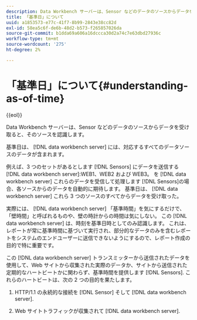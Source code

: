 ```yaml
---
description: Data Workbench サーバーは、Sensor などのデータのソースからデータを受け取ると、そのソースを認識します。
title: 「基準日」について
uuid: a1853573-e77c-41f7-8b99-2843e38cc82d
exl-id: 58ea5c6f-de6b-48d2-b573-f265857026da
source-git-commit: b1dda69a606a16dccca30d2a74c7e63dbd27936c
workflow-type: tm+mt
source-wordcount: '275'
ht-degree: 2%

---
```


# 「基準日」について{#understanding-as-of-time}

{{eol}}

Data Workbench サーバーは、Sensor などのデータのソースからデータを受け取ると、そのソースを認識します。

基準日は、 [!DNL data workbench server] には、対応するすべてのデータソースのデータが含まれます。

例えば、3 つのセットがあるとします [!DNL Sensors] にデータを送信する [!DNL data workbench server]:WEB1、WEB2 および WEB3。 を [!DNL data workbench server] これらのデータを受信して処理します [!DNL Sensors]の場合、各ソースからのデータを自動的に期待します。 基準日は、 [!DNL data workbench server] これら 3 つのソースのすべてからデータを受け取った。

実際には、 [!DNL data workbench server] 「基準時間」を気にするだけで、「壁時間」と呼ばれるものや、壁の時計からの時間は気にしない。 この [!DNL data workbench server] は、時刻を基準日時としてのみ認識します。 これは、レポートが常に基準時間に基づいて実行され、部分的なデータのみを含むレポートをシステムのエンドユーザーに送信できないようにするので、レポート作成の目的で特に重要です。

この [!DNL data workbench server] トランスミッターから送信されたデータを使用して、Web サイトから収集された実際のデータか、サイトから送信された定期的なハートビートかに関わらず、基準時間を提供します [!DNL Sensors]. これらのハートビートは、次の 2 つの目的を果たします。

1. HTTP/1.1 の永続的な接続を [!DNL Sensor] そして [!DNL data workbench server].

1. Web サイトトラフィックが収集されて [!DNL data workbench server].
